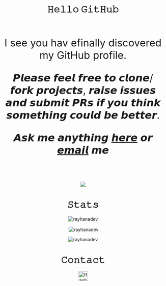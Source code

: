 <div align="center">
<h1>𝙷𝚎𝚕𝚕𝚘 𝙶𝚒𝚝𝙷𝚞𝚋</h1>

<br>
<p style = "font-size: 32px;">I see you hav efinally discovered my GitHub profile. </p>
<p style = "font-size: 32px;">𝙋𝙡𝙚𝙖𝙨𝙚 𝙛𝙚𝙚𝙡 𝙛𝙧𝙚𝙚 𝙩𝙤 𝙘𝙡𝙤𝙣𝙚/𝙛𝙤𝙧𝙠 𝙥𝙧𝙤𝙟𝙚𝙘𝙩𝙨, 𝙧𝙖𝙞𝙨𝙚 𝙞𝙨𝙨𝙪𝙚𝙨 𝙖𝙣𝙙 𝙨𝙪𝙗𝙢𝙞𝙩 𝙋𝙍𝙨 𝙞𝙛 𝙮𝙤𝙪 𝙩𝙝𝙞𝙣𝙠 𝙨𝙤𝙢𝙚𝙩𝙝𝙞𝙣𝙜 𝙘𝙤𝙪𝙡𝙙 𝙗𝙚 𝙗𝙚𝙩𝙩𝙚𝙧. </p>
<p style = "font-size: 32px;">𝘼𝙨𝙠 𝙢𝙚 𝙖𝙣𝙮𝙩𝙝𝙞𝙣𝙜 <a href="https://github.com/RayhanADev/RayhanADev/issues/new"><b>𝙝𝙚𝙧𝙚</b></a> 𝙤𝙧 <a href="mailto:rayhan@furretmail.ml"><b>𝙚𝙢𝙖𝙞𝙡</b></a> 𝙢𝙚</p><br>
<br>

![](https://komarev.com/ghpvc/?username=RayhanADev)
<h1>𝚂𝚝𝚊𝚝𝚜</h1>

<p><img align="center" src="https://github-readme-stats.vercel.app/api/top-langs?username=rayhanadev&show_icons=true&locale=en&layout=compact" alt="rayhanadev" /></p>

<p>&nbsp;<img align="center" src="https://github-readme-stats.vercel.app/api?username=rayhanadev&show_icons=true&locale=en" alt="rayhanadev" /></p>

<p><img align="center" src="https://github-readme-streak-stats.herokuapp.com/?user=rayhanadev&" alt="rayhanadev" /></p>

<h1>𝙲𝚘𝚗𝚝𝚊𝚌𝚝</h1>

<a href="https://dev.to/rayhanadev">
  <img src="https://d2fltix0v2e0sb.cloudfront.net/dev-badge.svg" alt="RayhanADev's DEV Profile" height="30" width="30">
</a>
</div>
